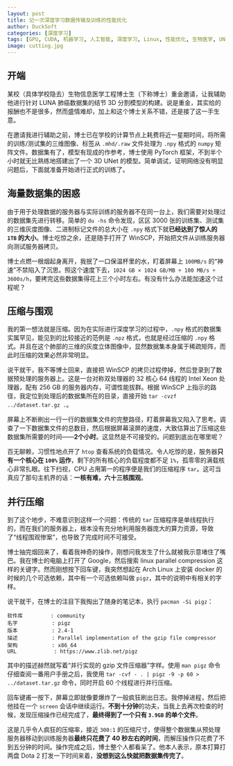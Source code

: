 ```yaml
---
layout: post
title: 记一次深度学习数据传输及训练的性能优化
author: DuckSoft
categories: [深度学习]
tags: [GPU, CUDA, 机器学习, 人工智能, 深度学习, Linux, 性能优化, 生物医学, UNet]
image: cutting.jpg
---
```


## 开端
某校（具体学校隐去）生物信息医学工程博士生（下称博士）重金邀请，让我辅助他进行针对 LUNA 肺癌数据集的结节 3D 分割模型的构建。说是重金，其实给的报酬也不是很多，然而盛情难却，加上和这个博士关系不错，还是接了这一手生意。

在邀请我进行辅助之前，博士已在学校的计算节点上耗费将近一星期时间，将所需的训练/测试集的三维图像、标签从 `.mhd/.raw` 文件处理为 `.npy` 格式的 `numpy` 矩阵文件。数据集有了，模型有现成的作参考，博士使用 PyTorch 框架，不到半个小时就无比熟练地搭建出了一个 3D UNet 的模型。简单调试，证明网络没有明显问题后，下面就准备开始进行正式的训练了。

## 海量数据集的困惑
由于用于处理数据的服务器与实际训练的服务器不在同一台上，我们需要对处理过的数据集先进行转移。简单的 `du -hs` 命令发现，区区 3000 张的训练集、测试集的三维灰度图像、二进制标记文件的总大小在 `.npy` 格式下就**已经达到了惊人的 `1TB` 的大小**。博士吃惊之余，还是随手打开了 WinSCP，开始把文件从训练服务器向测试服务器拷贝。

博士点燃一根烟起身离开，我抿了一口保温杯里的水，盯着屏幕上 `100MB/s` 的“神速”不禁陷入了沉思。照这个速度下去，`1024 GB × 1024 GB/MB ÷ 100 MB/s ÷ 3600s/h`，要拷完这些数据集得花上三个小时左右。有没有什么办法能加速这个过程呢？

## 压缩与围观
我的第一想法就是压缩。因为在实际进行深度学习的过程中，`.npy` 格式的数据集实属罕见，能见到的比较接近的范例是 `.npz` 格式，也就是经过压缩的 `.npy` 格式。并且在这个肺部的三维的灰度立体图像中，显然数据集本身属于稀疏矩阵，而此时压缩的效果必然非常明显。

说干就干，我不等博士回来，直接把 WinSCP 的拷贝过程停掉，然后登录到了数据预处理的服务器上。这是一台对称双处理器的 32 核心 64 线程的 Intel Xeon 处理器，配有 256 GB 的服务器内存，可谓性能拔群。根据 WinSCP 上指示的路径，我定位到处理后的数据集所在的目录，直接开始 `tar -cvzf ../dataset.tar.gz .`。

屏幕上不断刷出一行一行的数据集文件的完整路径，盯着屏幕我又陷入了思考。调查了一下数据集文件的总数目，然后根据屏幕滚屏的速度，大致估算出了压缩这些数据集所需要的时间——**2个小时**。这显然是不可接受的。问题到底出在哪里呢？

百无聊赖，习惯性地点开了 `htop` 查看系统的负载情况。令人吃惊的是，服务器**只有一个核心在 `100%` 运作**，剩下的所有核心的负载程度都不足 `1%`，孤零零的满载核心非常扎眼。往下扫视，CPU 占用第一的程序便是我们的压缩程序 `tar`。这可当真应了那句主机界的话：**一核有难，六十三核围观**。

## 并行压缩
到了这个地步，不难意识到这样一个问题：传统的 `tar` 压缩程序是单线程执行的，而在我们的服务器上，根本没有充分地利用服务器庞大的算力资源，导致了“线程围观惨案”，也导致了完成时间不可接受。

博士抽完烟回来了，看着我神奇的操作，刚想问我发生了什么就被我示意堵住了嘴巴。我在博士的电脑上打开了 Google，然后搜索 linux parallel compression 这样的关键字。然而刚想按下回车键，我突然想起在 Arch Linux 上安装 docker 的时候的几个可选依赖，其中有一个可选依赖叫做 `pigz`，其中的说明中有相关的字样。

说干就干，在博士的注目下我掏出了随身的笔记本，执行 `pacman -Si pigz`：

```
软件库         : community
名字           : pigz
版本           : 2.4-1
描述           : Parallel implementation of the gzip file compressor
架构           : x86_64
URL            : https://www.zlib.net/pigz
```

其中的描述赫然就写着“并行实现的 gzip 文件压缩器”字样。使用 `man pigz` 命令仔细查阅一番用户手册之后，我使用 `tar -cvf - . | pigz -9 -p 60 > ../dataset.tar.gz` 命令，同时开启 60 个线程进行并行压缩。

回车键甫一按下，屏幕立即就像要爆炸了一般疯狂刷出日志。我停掉进程，然后把他挂在一个 `screen` 会话中继续运行。**不到十分钟**的功夫，当我上去再次检查的时候，发现压缩操作已经完成了，**最终得到了一个只有 `3.9GB` 的单个文件**。

这是几乎令人疯狂的压缩率，接近 `300:1` 的压缩尺寸，使得整个数据集从预处理服务器移动到训练服务器**最终只花费了 40 秒左右的时间**，而解压操作只花费了不到五分钟的时间。操作完成之后，博士整个人都看呆了。他本人表示，原本打算打两盘 Dota 2 打发一下时间来着，**没想到这么快就把数据集传完了**。

